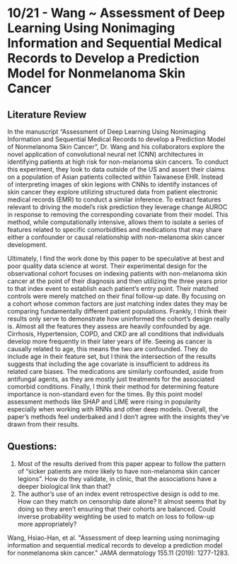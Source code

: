 # 10/21 - Wang ~  Assessment of Deep Learning Using Nonimaging Information and Sequential Medical Records to Develop a Prediction Model for Nonmelanoma Skin Cancer
## Literature Review
In the manuscript “Assessment of Deep Learning Using Nonimaging Information and Sequential Medical Records to develop a Prediction Model of Nonmelanoma Skin Cancer”, Dr. Wang and his collaborators explore the novel application of convolutional neural net (CNN) architectures in identifying patients at high risk for non-melanoma skin cancers. To conduct this experiment, they look to data outside of the US and assert their claims on a population of Asian patients collected within Taiwanese EHR. Instead of interpreting images of skin legions with CNNs to identify instances of skin cancer they explore utilizing structured data from patient electronic medical records (EMR) to conduct a similar inference. To extract features relevant to driving the model’s risk prediction they leverage change AUROC in response to removing the corresponding covariate from their model. This method, while computationally intensive, allows them to isolate a series of features related to specific comorbidities and medications that may share either a confounder or causal relationship with non-melanoma skin cancer development. 


Ultimately, I find the work done by this paper to be speculative at best and poor quality data science at worst. Their experimental design for the observational cohort focuses on indexing patients with non-melanoma skin cancer at the point of their diagnosis and then utilizing the three years prior to that index event to establish each patient’s entry point. Their matched controls were merely matched on their final follow-up date. By focusing on a cohort whose common factors are just matching index dates they may be comparing fundamentally different patient populations. Frankly, I think their results only serve to demonstrate how uninformed the cohort’s design really is. Almost all the features they assess are heavily confounded by age. Cirrhosis, Hypertension, COPD, and CKD are all conditions that individuals develop more frequently in their later years of life. Seeing as cancer is causally related to age, this means the two are confounded. They do include age in their feature set, but I think the intersection of the results suggests that including the age covariate is insufficient to address its related care biases. The medications are similarly confounded, aside from antifungal agents, as they are mostly just treatments for the associated comorbid conditions. Finally, I think their method for determining feature importance is non-standard even for the times. By this point model assessment methods like SHAP and LIME were rising in popularity especially when working with RNNs and other deep models. Overall, the paper’s methods feel underbaked and I don’t agree with the insights they’ve drawn from their results.

## Questions:
1. Most of the results derived from this paper appear to follow the pattern of “sicker patients are more likely to have non-melanoma skin cancer legions”. How do they validate, in clinic, that the associations have a deeper biological link than that?
2. The author’s use of an index event retrospective design is odd to me. How can they match on censorship date alone? It almost seems that by doing so they aren’t ensuring that their cohorts are balanced. Could inverse probability weighting be used to match on loss to follow-up more appropriately?


Wang, Hsiao-Han, et al. "Assessment of deep learning using nonimaging information and sequential medical records to develop a prediction model for nonmelanoma skin cancer." JAMA dermatology 155.11 (2019): 1277-1283.
